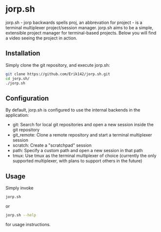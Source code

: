 # jorp.sh

jorp.sh - jorp backwards spells proj, an abbrevation for project - is a terminal multiplexer project/session manager. jorp.sh aims to be a simple, extensible project manager for terminal-based projects. Below you will find a video seeing the project in action.

## Installation

Simply clone the git repository, and execute jorp.sh:

```bash
git clone https://github.com/Erik142/jorp.sh.git
cd jorp.sh/
./jorp.sh
```

## Configuration

By default, jorp.sh is configured to use the internal backends in the application:

- git: Search for local git repositories and open a new session inside the git repository
- git_remote: Clone a remote repository and start a terminal multiplexer session
- scratch: Create a "scratchpad" session
- path: Specify a custom path and open a new session in that path
- tmux: Use tmux as the terminal multiplexer of choice (currently the only supported multiplexer, with plans to support others in the future)

## Usage

Simply invoke

```bash
jorp.sh
```

or

```bash
jorp.sh --help
```

for usage instructions.
